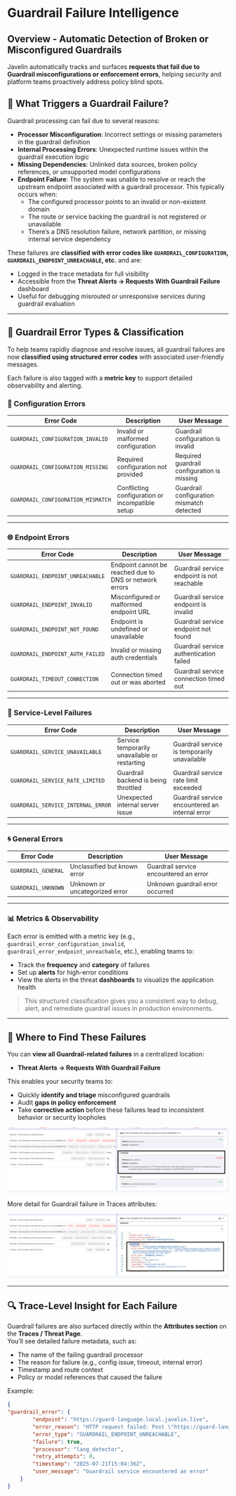 # Guardrail Failure Intelligence

## Overview - Automatic Detection of Broken or Misconfigured Guardrails

Javelin automatically tracks and surfaces **requests that fail due to Guardrail misconfigurations or enforcement errors**, helping security and platform teams proactively address policy blind spots.

## 🚨 What Triggers a Guardrail Failure?

Guardrail processing can fail due to several reasons:
- **Processor Misconfiguration**: Incorrect settings or missing parameters in the guardrail definition
- **Internal Processing Errors**: Unexpected runtime issues within the guardrail execution logic
- **Missing Dependencies**: Unlinked data sources, broken policy references, or unsupported model configurations
- **Endpoint Failure**: The system was unable to resolve or reach the upstream endpoint associated with a guardrail processor. This typically occurs when:
    - The configured processor points to an invalid or non-existent domain
    - The route or service backing the guardrail is not registered or unavailable
    - There’s a DNS resolution failure, network partition, or missing internal service dependency

These failures are **classified with error codes like `GUARDRAIL_CONFIGURATION`, `GUARDRAIL_ENDPOINT_UNREACHABLE`, etc.** and are:
- Logged in the trace metadata for full visibility
- Accessible from the **Threat Alerts → Requests With Guardrail Failure** dashboard
- Useful for debugging misrouted or unresponsive services during guardrail evaluation

---


## 📘 Guardrail Error Types & Classification

To help teams rapidly diagnose and resolve issues, all guardrail failures are now **classified using structured error codes** with associated user-friendly messages.  

Each failure is also tagged with a **metric key** to support detailed observability and alerting.

### 🧰 Configuration Errors

| Error Code                        | Description                                       | User Message                                 |
|----------------------------------|--------------------------------------------------|----------------------------------------------|
| `GUARDRAIL_CONFIGURATION_INVALID`| Invalid or malformed configuration               | Guardrail configuration is invalid            |
| `GUARDRAIL_CONFIGURATION_MISSING`| Required configuration not provided              | Required guardrail configuration is missing   |
| `GUARDRAIL_CONFIGURATION_MISMATCH`| Conflicting configuration or incompatible setup  | Guardrail configuration mismatch detected     |

---

### 🌐 Endpoint Errors

| Error Code                         | Description                                                | User Message                                 |
|-----------------------------------|------------------------------------------------------------|----------------------------------------------|
| `GUARDRAIL_ENDPOINT_UNREACHABLE`  | Endpoint cannot be reached due to DNS or network errors    | Guardrail service endpoint is not reachable  |
| `GUARDRAIL_ENDPOINT_INVALID`      | Misconfigured or malformed endpoint URL                    | Guardrail service endpoint is invalid        |
| `GUARDRAIL_ENDPOINT_NOT_FOUND`    | Endpoint is undefined or unavailable                       | Guardrail service endpoint not found         |
| `GUARDRAIL_ENDPOINT_AUTH_FAILED`  | Invalid or missing auth credentials                        | Guardrail service authentication failed      |
| `GUARDRAIL_TIMEOUT_CONNECTION`    | Connection timed out or was aborted                        | Guardrail service connection timed out       |

---

### 🔧 Service-Level Failures

| Error Code                         | Description                                           | User Message                                  |
|-----------------------------------|-------------------------------------------------------|-----------------------------------------------|
| `GUARDRAIL_SERVICE_UNAVAILABLE`   | Service temporarily unavailable or restarting         | Guardrail service is temporarily unavailable  |
| `GUARDRAIL_SERVICE_RATE_LIMITED`  | Guardrail backend is being throttled                 | Guardrail service rate limit exceeded         |
| `GUARDRAIL_SERVICE_INTERNAL_ERROR`| Unexpected internal server issue                     | Guardrail service encountered an internal error|

---

### 🌀 General Errors

| Error Code             | Description                    | User Message                              |
|-----------------------|--------------------------------|-------------------------------------------|
| `GUARDRAIL_GENERAL`   | Unclassified but known error   | Guardrail service encountered an error    |
| `GUARDRAIL_UNKNOWN`   | Unknown or uncategorized error | Unknown guardrail error occurred          |

---

### 📊 Metrics & Observability

Each error is emitted with a metric key (e.g., `guardrail_error_configuration_invalid`, `guardrail_error_endpoint_unreachable`, etc.), enabling teams to:
- Track the **frequency** and **category** of failures
- Set up **alerts** for high-error conditions
- View the alerts in the threat **dashboards** to visualize the application health

> This structured classification gives you a consistent way to debug, alert, and remediate guardrail issues in production environments.

---

## 🧭 Where to Find These Failures

You can **view all Guardrail-related failures** in a centralized location:
- **Threat Alerts → Requests With Guardrail Failure**

This enables your security teams to:
- Quickly **identify and triage** misconfigured guardrails
- Audit **gaps in policy enforcement**
- Take **corrective action** before these failures lead to inconsistent behavior or security loopholes

![Guardrail Failure Monitoring Interface](/img/core/javelin_guardrail_trace.png)

More detail for Guardrail failure in Traces attributes: 

![Guardrail Failure Monitoring Interface](/img/core/javelin_guardrail_error.png)

---

## 🔍 Trace-Level Insight for Each Failure

Guardrail failures are also surfaced directly within the **Attributes section** on the **Traces / Threat Page**.  
You’ll see detailed failure metadata, such as:
- The name of the failing guardrail processor
- The reason for failure (e.g., config issue, timeout, internal error)
- Timestamp and route context
- Policy or model references that caused the failure

Example:

```json
{
"guardrail_error": {
        "endpoint": "https://guard-language.local.javelin.live",
        "error_reason": "HTTP request failed: Post \"https://guard-language.local.javelin.live/v1/internal/guard-language-detect/predict\": dial tcp: lookup guard-language.local.javelin.live on 172.20.0.10:53: no such host",
        "error_type": "GUARDRAIL_ENDPOINT_UNREACHABLE",
        "failure": true,
        "processor": "lang_detector",
        "retry_attempts": 0,
        "timestamp": "2025-07-21T15:04:36Z",
        "user_message": "Guardrail service encountered an error"
    }
}